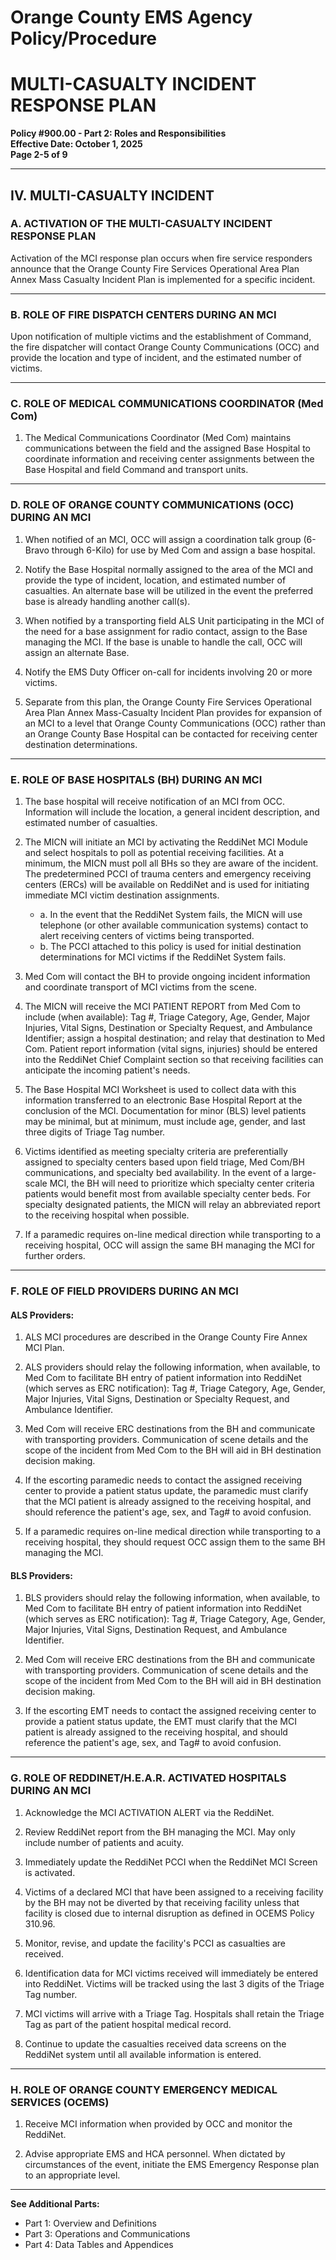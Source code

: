 # Orange County EMS Agency Policy/Procedure
# MULTI-CASUALTY INCIDENT RESPONSE PLAN
**Policy #900.00 - Part 2: Roles and Responsibilities**  
**Effective Date: October 1, 2025**  
**Page 2-5 of 9**

---

## IV. MULTI-CASUALTY INCIDENT

### A. ACTIVATION OF THE MULTI-CASUALTY INCIDENT RESPONSE PLAN

Activation of the MCI response plan occurs when fire service responders announce that the Orange County Fire Services Operational Area Plan Annex Mass Casualty Incident Plan is implemented for a specific incident.

---

### B. ROLE OF FIRE DISPATCH CENTERS DURING AN MCI

Upon notification of multiple victims and the establishment of Command, the fire dispatcher will contact Orange County Communications (OCC) and provide the location and type of incident, and the estimated number of victims.

---

### C. ROLE OF MEDICAL COMMUNICATIONS COORDINATOR (Med Com)

1. The Medical Communications Coordinator (Med Com) maintains communications between the field and the assigned Base Hospital to coordinate information and receiving center assignments between the Base Hospital and field Command and transport units.

---

### D. ROLE OF ORANGE COUNTY COMMUNICATIONS (OCC) DURING AN MCI

1. When notified of an MCI, OCC will assign a coordination talk group (6-Bravo through 6-Kilo) for use by Med Com and assign a base hospital.

2. Notify the Base Hospital normally assigned to the area of the MCI and provide the type of incident, location, and estimated number of casualties. An alternate base will be utilized in the event the preferred base is already handling another call(s).

3. When notified by a transporting field ALS Unit participating in the MCI of the need for a base assignment for radio contact, assign to the Base managing the MCI. If the base is unable to handle the call, OCC will assign an alternate Base.

4. Notify the EMS Duty Officer on-call for incidents involving 20 or more victims.

5. Separate from this plan, the Orange County Fire Services Operational Area Plan Annex Mass-Casualty Incident Plan provides for expansion of an MCI to a level that Orange County Communications (OCC) rather than an Orange County Base Hospital can be contacted for receiving center destination determinations.

---

### E. ROLE OF BASE HOSPITALS (BH) DURING AN MCI

1. The base hospital will receive notification of an MCI from OCC. Information will include the location, a general incident description, and estimated number of casualties.

2. The MICN will initiate an MCI by activating the ReddiNet MCI Module and select hospitals to poll as potential receiving facilities. At a minimum, the MICN must poll all BHs so they are aware of the incident. The predetermined PCCI of trauma centers and emergency receiving centers (ERCs) will be available on ReddiNet and is used for initiating immediate MCI victim destination assignments.
   - a. In the event that the ReddiNet System fails, the MICN will use telephone (or other available communication systems) contact to alert receiving centers of victims being transported.
   - b. The PCCI attached to this policy is used for initial destination determinations for MCI victims if the ReddiNet System fails.

3. Med Com will contact the BH to provide ongoing incident information and coordinate transport of MCI victims from the scene.

4. The MICN will receive the MCI PATIENT REPORT from Med Com to include (when available): Tag #, Triage Category, Age, Gender, Major Injuries, Vital Signs, Destination or Specialty Request, and Ambulance Identifier; assign a hospital destination; and relay that destination to Med Com. Patient report information (vital signs, injuries) should be entered into the ReddiNet Chief Complaint section so that receiving facilities can anticipate the incoming patient's needs.

5. The Base Hospital MCI Worksheet is used to collect data with this information transferred to an electronic Base Hospital Report at the conclusion of the MCI. Documentation for minor (BLS) level patients may be minimal, but at minimum, must include age, gender, and last three digits of Triage Tag number.

6. Victims identified as meeting specialty criteria are preferentially assigned to specialty centers based upon field triage, Med Com/BH communications, and specialty bed availability. In the event of a large-scale MCI, the BH will need to prioritize which specialty center criteria patients would benefit most from available specialty center beds. For specialty designated patients, the MICN will relay an abbreviated report to the receiving hospital when possible.

7. If a paramedic requires on-line medical direction while transporting to a receiving hospital, OCC will assign the same BH managing the MCI for further orders.

---

### F. ROLE OF FIELD PROVIDERS DURING AN MCI

#### ALS Providers:

1. ALS MCI procedures are described in the Orange County Fire Annex MCI Plan.

2. ALS providers should relay the following information, when available, to Med Com to facilitate BH entry of patient information into ReddiNet (which serves as ERC notification): Tag #, Triage Category, Age, Gender, Major Injuries, Vital Signs, Destination or Specialty Request, and Ambulance Identifier.

3. Med Com will receive ERC destinations from the BH and communicate with transporting providers. Communication of scene details and the scope of the incident from Med Com to the BH will aid in BH destination decision making.

4. If the escorting paramedic needs to contact the assigned receiving center to provide a patient status update, the paramedic must clarify that the MCI patient is already assigned to the receiving hospital, and should reference the patient's age, sex, and Tag# to avoid confusion.

5. If a paramedic requires on-line medical direction while transporting to a receiving hospital, they should request OCC assign them to the same BH managing the MCI.

#### BLS Providers:

1. BLS providers should relay the following information, when available, to Med Com to facilitate BH entry of patient information into ReddiNet (which serves as ERC notification): Tag #, Triage Category, Age, Gender, Major Injuries, Vital Signs, Destination Request, and Ambulance Identifier.

2. Med Com will receive ERC destinations from the BH and communicate with transporting providers. Communication of scene details and the scope of the incident from Med Com to the BH will aid in BH destination decision making.

3. If the escorting EMT needs to contact the assigned receiving center to provide a patient status update, the EMT must clarify that the MCI patient is already assigned to the receiving hospital, and should reference the patient's age, sex, and Tag# to avoid confusion.

---

### G. ROLE OF REDDINET/H.E.A.R. ACTIVATED HOSPITALS DURING AN MCI

1. Acknowledge the MCI ACTIVATION ALERT via the ReddiNet.

2. Review ReddiNet report from the BH managing the MCI. May only include number of patients and acuity.

3. Immediately update the ReddiNet PCCI when the ReddiNet MCI Screen is activated.

4. Victims of a declared MCI that have been assigned to a receiving facility by the BH may not be diverted by that receiving facility unless that facility is closed due to internal disruption as defined in OCEMS Policy 310.96.

5. Monitor, revise, and update the facility's PCCI as casualties are received.

6. Identification data for MCI victims received will immediately be entered into ReddiNet. Victims will be tracked using the last 3 digits of the Triage Tag number.

7. MCI victims will arrive with a Triage Tag. Hospitals shall retain the Triage Tag as part of the patient hospital medical record.

8. Continue to update the casualties received data screens on the ReddiNet system until all available information is entered.

---

### H. ROLE OF ORANGE COUNTY EMERGENCY MEDICAL SERVICES (OCEMS)

1. Receive MCI information when provided by OCC and monitor the ReddiNet.

2. Advise appropriate EMS and HCA personnel. When dictated by circumstances of the event, initiate the EMS Emergency Response plan to an appropriate level.

---

**See Additional Parts:**
- Part 1: Overview and Definitions
- Part 3: Operations and Communications
- Part 4: Data Tables and Appendices

